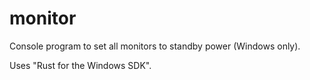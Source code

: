 # monitor
Console program to set all monitors to standby power (Windows only).

Uses "Rust for the Windows SDK".